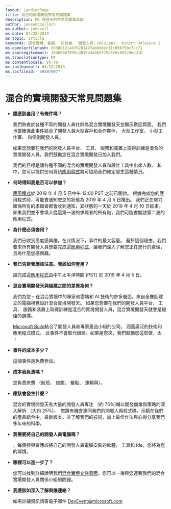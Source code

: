 ```yaml
---
layout: LandingPage
title: 混合的實境開發天常見問題集
description: MR 開發天的常見問題集頁面
author: jessemcculloch
ms.author: jemccull
ms.date: 02/25/2019
ms.topic: article
keywords: 混合實境，會議、 研討會、 開發人員，HoloLens、 Kinect HoloLens 2
ms.openlocfilehash: 8d38d121ab76281497ab8d8ec11c096f9bc7cc71
ms.sourcegitcommit: 384b0087899cd835a3a965f75c6f6c607c9edd1b
ms.translationtype: MT
ms.contentlocale: zh-TW
ms.lasthandoff: 04/12/2019
ms.locfileid: "59597007"
---
```

# <a name="mixed-reality-dev-days-faq"></a>混合的實境開發天常見問題集

* **誰應該套用？有條件嗎？**
    
    我們熱衷於各種不同的開發人員社群為混合實境開發天並顯示歡迎頁面。 我們也要確保此事件結合了開發人員大型客戶和合作夥伴、 大型工作室、 小型工作室、 和個別開發人員。

    如果您想要在我們的開發人員平台、 工具、 服務和裝置上取得訓練是混合的實境開發人員，我們鼓勵您在混合實境開發日加入我們。

    我們的目標是讓各種不同的混合的實境開發人員和設計工具中出席人數、 和中，您可以提供任何資訊[應用程式](https://aka.ms/MRDevDayApplication)將可協助我們確定發生這種情況。

* **何時得知我是否可以參加？**

    [應用程式](https://aka.ms/MRDevDayApplication)於 2019 年 4 月 5 日中午 12:00 PST 之前已開啟。 根據完成您的應用程式時，可能會通知您您的狀態為 2019 年 4 月 5 日推出。 我們正在努力確保所有的求職者都會收到通知，其狀態的一天於 2019 年 4 月 10 日結束。 如果我們並不會填入從這第一波的求職者的所有點，我們可能會開啟第二波的應用程式。

* **為什麼必須套用？**

    我們已收到高度感興趣，在此情況下，事件的最大容量。 基於這個理由，我們要求所有開發人員想要完成這[應用程式](https://aka.ms/MRDevDayApplication)，讓我們深入了解您正在進行的處理，且為什麼您感興趣。

* **我已告訴我應該注意。我該如何套用？**

    請完成這[應用程式](https://aka.ms/MRDevDayApplication)由中午太平洋時間 (PST) 於 2019 年 4 月 5 日。

* **混合實境開發天與組建之間的差異為何？**

    我們為您 – 在混合實境中的專家和雲端和 AI 技術的許多層面，來自全像圖建立的電腦視覺設計混合實境開發天。 如果您想要在我們的開發人員平台、 工具、 服務和裝置上取得訓練是混合的實境開發人員，混合實境開發天就會是絕佳的選擇。 

    [Microsoft Build](https://www.microsoft.com/en-us/build)結合了開發人員和專家產品小組的公司。 涵蓋廣泛的技術和應用程式模式。 此事件不會取代組建，如果是您夾，我們鼓勵您這麼做，太 ！ 

* **事件的成本多少？**

    這個事件是免費參加。

* **成本我負責嗎？**

    您負責旅費 （航班、 旅館、 餐點、 運輸與）。

* **應該會發生什麼？**

    混合的實境開發天有大量的開發人員專注 （約 75%)輔以開發商業和策略的深入解析 （大約 25%)。  您將有機會連同我們的開發人員程式碼，示範在我們的產品組合中，最新版本，並了解我們的技術，加上最佳作法與心得分享我們多年來的科學。

* **我需要將自己的開發人員電腦嗎？**

    ，每個參與者應該將自己的開發人員電腦安裝的軟體、 工具和 Ide，您將為您的環境。

* **哪裡可以進一步了？**

    您可以找到詳細說明我們[混合實境文件頁面](mr-dev-days.md)，您可以一律與您連繫我們的混合實境開發人員關係小組的問題。

* **我應該如深入了解與誰連絡？**

    如需詳細資訊請寄電子郵件 DevEvent@microsoft.com
